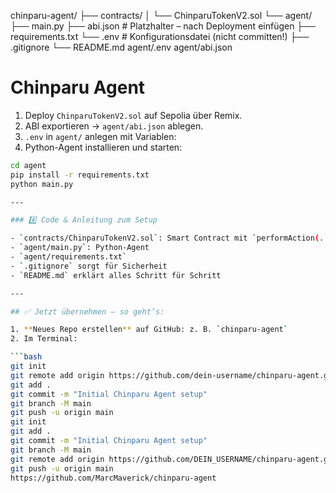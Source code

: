 chinparu-agent/
├── contracts/
│   └── ChinparuTokenV2.sol
└── agent/
    ├── main.py
    ├── abi.json            # Platzhalter – nach Deployment einfügen
    ├── requirements.txt
    └── .env                # Konfigurationsdatei (nicht committen!)
├── .gitignore
└── README.md
agent/.env
agent/abi.json
# Chinparu Agent



1. Deploy `ChinparuTokenV2.sol` auf Sepolia über Remix.
2. ABI exportieren → `agent/abi.json` ablegen.
3. `.env` in `agent/` anlegen mit Variablen:
4. Python-Agent installieren und starten:
```bash
cd agent
pip install -r requirements.txt
python main.py

---

### 4️⃣ Code & Anleitung zum Setup

- `contracts/ChinparuTokenV2.sol`: Smart Contract mit `performAction(...)`
- `agent/main.py`: Python-Agent
- `agent/requirements.txt`
- `.gitignore` sorgt für Sicherheit
- `README.md` erklärt alles Schritt für Schritt

---

## ✅ Jetzt übernehmen – so geht’s:

1. **Neues Repo erstellen** auf GitHub: z. B. `chinparu-agent`
2. Im Terminal:

```bash
git init
git remote add origin https://github.com/dein-username/chinparu-agent.git
git add .
git commit -m "Initial Chinparu Agent setup"
git branch -M main
git push -u origin main
git init
git add .
git commit -m "Initial Chinparu Agent setup"
git branch -M main
git remote add origin https://github.com/DEIN_USERNAME/chinparu-agent.git
git push -u origin main
https://github.com/MarcMaverick/chinparu-agent
